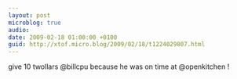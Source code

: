 ```yaml
---
layout: post
microblog: true
audio: 
date: 2009-02-18 01:00:00 +0100
guid: http://xtof.micro.blog/2009/02/18/t1224029807.html
---
```

give 10 twollars @billcpu  because he was on time at @openkitchen !
